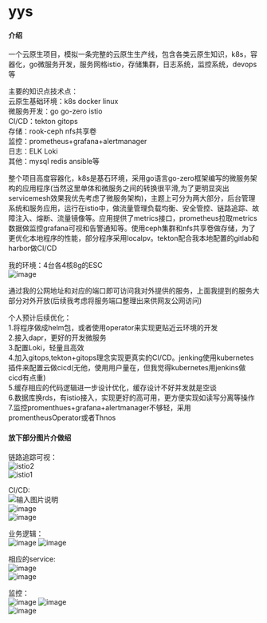 # yys

#### 介绍
一个云原生项目，模拟一条完整的云原生生产线，包含各类云原生知识，k8s，容器化，go微服务开发，服务网格istio，存储集群，日志系统，监控系统，devops等 

主要的知识点技术点：  
云原生基础环境：k8s docker linux  
微服务开发：go go-zero istio  
CI/CD：tekton gitops  
存储：rook-ceph nfs共享卷  
监控：prometheus+grafana+alertmanager  
日志：ELK Loki  
其他：mysql redis ansible等  

整个项目高度容器化，k8s是基石环境，采用go语言go-zero框架编写的微服务架构的应用程序(当然这里单体和微服务之间的转换很平滑,为了更明显突出servicemesh效果我优先考虑了微服务架构)，主题上可分为两大部分，后台管理系统和服务应用，运行在istio中，做流量管理负载均衡、安全管控、链路追踪、故障注入、熔断、流量镜像等。应用提供了metrics接口，prometheus拉取metrics数据做监控grafana可视和告警通知等。使用ceph集群和nfs共享卷做存储，为了更优化本地程序的性能，部分程序采用localpv。tekton配合我本地配置的gitlab和harbor做CI/CD  


我的环境：4台各4核8g的ESC  
![image](https://user-images.githubusercontent.com/61965693/191806630-8aa15961-3ddc-4b82-81ac-d830d0f17cb2.png)

通过我的公网地址和对应的端口即可访问我对外提供的服务，上面我提到的服务大部分对外开放(后续我考虑将服务端口整理出来供网友公网访问)

个人预计后续优化：  
1.将程序做成helm包，或者使用operator来实现更贴近云环境的开发  
2.接入dapr，更好的开发微服务  
3.配置Loki，轻量且高效  
4.加入gitops,tekton+gitops理念实现更真实的CI/CD。jenking使用kubernetes插件来配置云做cicd(无他，使用用户量在，但我觉得kubernetes用jenkins做cicd有点重)  
5.缓存相应的代码逻辑进一步设计优化，缓存设计不好并发就是空谈  
6.数据库换rds，有istio接入，实现更好的高可用，更方便实现如读写分离等操作  
7.监控promenthues+grafana+alertmanager不够轻，采用promentheusOperator或者Thnos  


#### 放下部分图片介做绍  

链路追踪可视：  
![istio2](https://foruda.gitee.com/images/1663863559276064143/1e0e2f85_10984789.png "kiali11.png")  
![istio1](https://foruda.gitee.com/images/1663863513702245341/3f1a03a7_10984789.png "kiali8.png")  

CI/CD:  
![输入图片说明](https://foruda.gitee.com/images/1663863643116081908/2a924f51_10984789.png "tekton.png")  
![image](https://user-images.githubusercontent.com/61965693/191807118-ecf6aa9f-ddc1-427c-b31d-4144bfe60140.png)  
![image](https://user-images.githubusercontent.com/61965693/191807233-722bfe7c-c516-4152-a622-78f1b664af41.png)  

 
业务逻辑：  
![image](https://user-images.githubusercontent.com/61965693/191807922-ad33d60a-8924-490f-a67a-72568308db73.png)
![image](https://user-images.githubusercontent.com/61965693/191808026-726d486b-c619-4915-9373-4cf65e9acb9c.png)  

相应的service:  
![image](https://user-images.githubusercontent.com/61965693/191807377-6357f70b-331e-4319-ac59-0d4f118be3cf.png)  
![image](https://user-images.githubusercontent.com/61965693/191807432-2b1ec45d-01a3-43f6-8398-d204e8df1b53.png)  

监控：  
![image](https://user-images.githubusercontent.com/61965693/191807510-49b28b66-8a5a-4c5c-a893-857bd4e45e92.png)
![image](https://user-images.githubusercontent.com/61965693/191807594-1d5010ec-e771-461c-87c6-ac1271d533d8.png)  
![image](https://user-images.githubusercontent.com/61965693/191807685-1d6f8685-ccbd-4175-9ae9-8733af18080f.png)  
